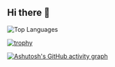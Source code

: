 ## Hi there 👋

<!--
**Mohammad-Sayyad/Mohammad-Sayyad** is a ✨ _special_ ✨ repository because its `README.md` (this file) appears on your GitHub profile.

Here are some ideas to get you started:

- 🔭 I’m currently working on ...
- 🌱 I’m currently learning ...
- 👯 I’m looking to collaborate on ...
- 🤔 I’m looking for help with ...
- 💬 Ask me about ...
- 📫 How to reach me: ...
- 😄 Pronouns: ...
- ⚡ Fun fact: ...
-->



![Top Languages](https://github-readme-stats.vercel.app/api/top-langs/?username=Mohammad-Sayyad&layout=compact&theme=radical)

[![trophy](https://github-profile-trophy.vercel.app/?username=Mohammad-Sayyad&theme=radical)](https://github.com/ryo-ma/github-profile-trophy)

[![Ashutosh's GitHub activity graph](https://github-readme-activity-graph.cyclic.app/graph?username=Mohammad-Sayyad&theme=radical)](https://github.com/ashutosh00710/github-readme-activity-graph)



